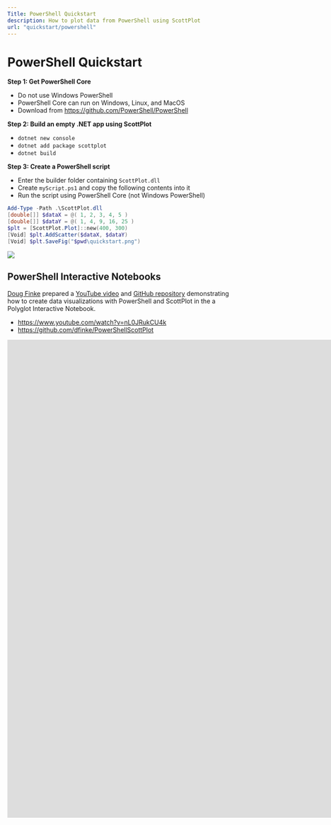 ```yaml
---
Title: PowerShell Quickstart
description: How to plot data from PowerShell using ScottPlot
url: "quickstart/powershell"
---
```


# PowerShell Quickstart

**Step 1: Get PowerShell Core** 

* Do not use Windows PowerShell
* PowerShell Core can run on Windows, Linux, and MacOS
* Download from https://github.com/PowerShell/PowerShell

**Step 2: Build an empty .NET app using ScottPlot**

* `dotnet new console`
* `dotnet add package scottplot`
* `dotnet build`

**Step 3: Create a PowerShell script**
* Enter the builder folder containing `ScottPlot.dll`
* Create `myScript.ps1` and copy the following contents into it
* Run the script using PowerShell Core (not Windows PowerShell)

```ps1
Add-Type -Path .\ScottPlot.dll
[double[]] $dataX = @( 1, 2, 3, 4, 5 )
[double[]] $dataY = @( 1, 4, 9, 16, 25 )
$plt = [ScottPlot.Plot]::new(400, 300)
[Void] $plt.AddScatter($dataX, $dataY)
[Void] $plt.SaveFig("$pwd\quickstart.png")
```

![](../console/scottplot-quickstart-console.png)

## PowerShell Interactive Notebooks

[Doug Finke](https://github.com/dfinke) prepared a [YouTube video](https://www.youtube.com/watch?v=nL0JRukCU4k) and [GitHub repository](https://github.com/dfinke/PowerShellScottPlot) demonstrating how to create data visualizations with PowerShell and ScottPlot in the a Polyglot Interactive Notebook.

* https://www.youtube.com/watch?v=nL0JRukCU4k
* https://github.com/dfinke/PowerShellScottPlot

<div class="w-75 mx-auto">
<div class='ratio ratio-16x9 w-100 my-5 shadow'>
<iframe src='https://www.youtube.com/embed/nL0JRukCU4k' frameborder='0'
width='1920' height='1080'
allow='accelerometer; autoplay; clipboard-write; encrypted-media; gyroscope; picture-in-picture'     allowfullscreen>
</iframe>
</div>
</div>